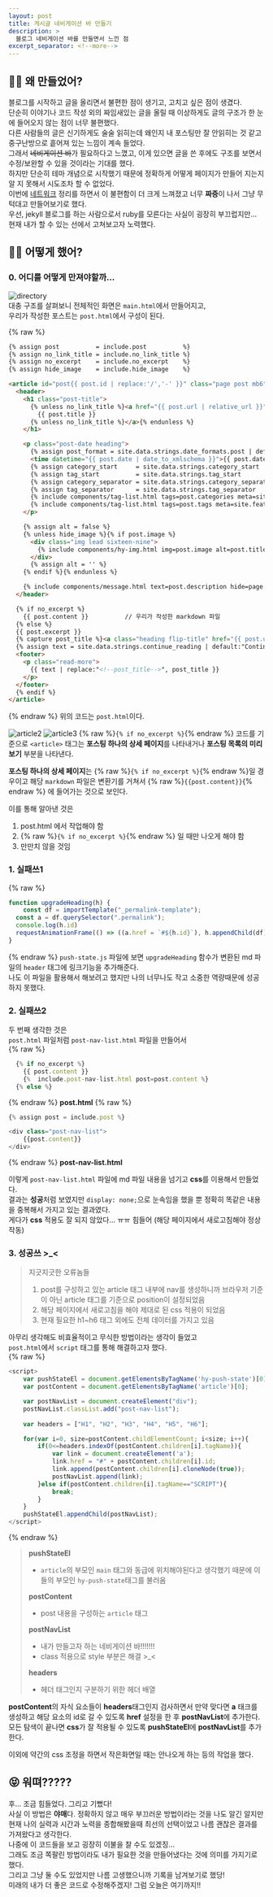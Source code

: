 ```yaml
---
layout: post
title: 게시글 네비게이션 바 만들기
description: >
  블로그 네비게이션 바를 만들면서 느낀 점
excerpt_separator: <!--more-->
---
```


<!--more-->

## 🤷‍♀️ 왜 만들었어?

블로그를 시작하고 글을 올리면서 불편한 점이 생기고, 고치고 싶은 점이 생겼다.   
단순히 이야기나 코드 작성 외의 짜임새있는 글을 올릴 때 이상하게도 글의 구조가 한 눈에 들어오지 않는 점이 너무 불편했다.   
다른 사람들의 글은 신기하게도 술술 읽히는데 왜인지 내 포스팅만 잘 안읽히는 것 같고 중구난방으로 흩어져 있는 느낌이 계속 들었다.   
그래서 ~~네비게이션 바~~가 필요하다고 느꼈고, 이게 있으면 글을 쓴 후에도 구조를 보면서 수정/보완할 수 있을 것이라는 기대를 했다.   
하지만 단순히 테마 개념으로 시작했기 때문에 정확하게 어떻게 페이지가 만들어 지는지 알 지 못해서 시도조차 할 수 없었다.   
이번에 [네트워크](https://mkl0819.github.io/network) 정리를 하면서 이 불편함이 더 크게 느껴졌고 너무 **짜증**이 나서 그냥 무턱대고 만들어보기로 했다.   
우선, jekyll 블로그를 하는 사람으로서 ruby를 모른다는 사실이 굉장히 부끄럽지만... 현재 내가 할 수 있는 선에서 고쳐보고자 노력했다.   

## 🤷‍♀️ 어떻게 했어?

### 0. 어디를 어떻게 만져야할까...

![directory](../img/0301.png)   
대충 구조를 살펴보니 전체적인 화면은 `main.html`에서 만들어지고,   
우리가 작성한 포스트는 `post.html`에서 구성이 된다.
     
     
{% raw %}    
``` html
{% assign post          = include.post          %}
{% assign no_link_title = include.no_link_title %}
{% assign no_excerpt    = include.no_excerpt    %}
{% assign hide_image    = include.hide_image    %}

<article id="post{{ post.id | replace:'/','-' }}" class="page post mb6" role="article">
  <header>
    <h1 class="post-title">
      {% unless no_link_title %}<a href="{{ post.url | relative_url }}" class="flip-title">{% endunless %}
        {{ post.title }}
      {% unless no_link_title %}</a>{% endunless %}
    </h1>

    <p class="post-date heading">
      {% assign post_format = site.data.strings.date_formats.post | default:"%d %b %Y" %}
      <time datetime="{{ post.date | date_to_xmlschema }}">{{ post.date | date:post_format }}</time>
      {% assign category_start     = site.data.strings.category_start     | default:"in " %}
      {% assign tag_start          = site.data.strings.tag_start          | default:"on " %}
      {% assign category_separator = site.data.strings.category_separator | default:" / " %}
      {% assign tag_separator      = site.data.strings.tag_separator      | default:", "  %}
      {% include components/tag-list.html tags=post.categories meta=site.featured_categories start_with=category_start separator=category_separator %}
      {% include components/tag-list.html tags=post.tags meta=site.featured_tags start_with=tag_start separator=tag_separator %}
    </p>

    {% assign alt = false %}
    {% unless hide_image %}{% if post.image %}
      <div class="img lead sixteen-nine">
        {% include components/hy-img.html img=post.image alt=post.title %}
      </div>
      {% assign alt = '' %}
    {% endif %}{% endunless %}

    {% include components/message.html text=post.description hide=page.hide_description alt=alt %}
  </header>

  {% if no_excerpt %}
    {{ post.content }}          // 우리가 작성한 markdown 파일
  {% else %}
  {{ post.excerpt }}
  {% capture post_title %}<a class="heading flip-title" href="{{ post.url | relative_url }}">{{ post.title }}</a>{% endcapture %}
  {% assign text = site.data.strings.continue_reading | default:"Continue reading <!--post_title-->" %}
  <footer>
    <p class="read-more">
      {{ text | replace:"<!--post_title-->", post_title }}
    </p>
  </footer>
  {% endif %}
</article>
```
{% endraw %}
위의 코드는 `post.html`이다.   


![article2](../img/0303.png) 
![article3](../img/0302.png)
{% raw %}`{% if no_excerpt %}`{% endraw %} 코드를 기준으로 `<article>` 태그는 **포스팅 하나의 상세 페이지**를 나타내거나 **포스팅 목록의 미리보기** 부분을 나타낸다.

**포스팅 하나의 상세 페이지**는 {% raw %}`{% if no_excerpt %}`{% endraw %}일 경우이고 해당 `markdown` 파일은 변환기를 거쳐서 {% raw %}`{{post.content}}`{% endraw %} 에 들어가는 것으로 보인다.


이를 통해 알아낸 것은   
1. post.html 에서 작업해야 함
2. {% raw %}`{% if no_excerpt %}`{% endraw %} 일 때만 나오게 해야 함
3. 만만치 않을 것임

### 1. 실패쓰1
{% raw %}
```javascript
function upgradeHeading(h) {
    const df = importTemplate("_permalink-template");
  const a = df.querySelector(".permalink");
  console.log(h.id)
  requestAnimationFrame(() => ((a.href = `#${h.id}`), h.appendChild(df)));
}
```
{% endraw %}
`push-state.js` 파일에 보면 `upgradeHeading` 함수가 변환된 md 파일의 `header` 태그에 링크기능을 추가해준다.   
나도 이 파일을 활용해서 해보려고 했지만 나의 너무나도 작고 소중한 역량때문에 성공하지 못했다.   

### 2. 실패쓰2

두 번째 생각한 것은   
`post.html` 파일처럼 `post-nav-list.html` 파일을 만들어서   
{% raw %}
```javascript
  {% if no_excerpt %}
    {{ post.content }}
    {%  include.post-nav-list.html post=post.content %}          
  {% else %}
```
{% endraw %}
**post.html**
{% raw %}
```javascript
{% assign post = include.post %}

<div class="post-nav-list">
    {{post.content}}
</div>
```
{% endraw %}
**post-nav-list.html**

이렇게 `post-nav-list.html` 파일에 md 파일 내용을 넘기고 **css**를 이용해서 만들었다.   
결과는 **성공**처럼 보였지만 `display: none;`으로 눈속임을 했을 뿐 정확히 똑같은 내용을 중복해서 가지고 있는 결과였다.   
게다가 **css** 적용도 잘 되지 않았다... ㅠㅠ 힘들어 (해당 페이지에서 새로고침해야 정상작동)  

### 3. 성공쓰 >_<

> 지긋지긋한 오류놈들
> 1. post를 구성하고 있는 article 태그 내부에 nav를 생성하니까 브라우저 기준이 아닌 article 태그를 기준으로 position이 설정되었음
> 2. 해당 페이지에서 새로고침을 해야 제대로 된 css 적용이 되었음
> 3. 현재 필요한 h1~h6 태그 외에도 전체 데이터를 가지고 있음

아무리 생각해도 비효율적이고 무식한 방법이라는 생각이 들었고   
`post.html`에서 `script` 태그를 통해 해결하고자 했다.   
{% raw %}
```javascript
<script>
    var pushStateEl = document.getElementsByTagName('hy-push-state')[0];
    var postContent = document.getElementsByTagName('article')[0];

    var postNavList = document.createElement("div");
    postNavList.classList.add("post-nav-list");
    
    var headers = ["H1", "H2", "H3", "H4", "H5", "H6"];

    for(var i=0, size=postContent.childElementCount; i<size; i++){
        if(0<=headers.indexOf(postContent.children[i].tagName)){
            var link = document.createElement('a');
            link.href = "#" + postContent.children[i].id;
            link.append(postContent.children[i].cloneNode(true));
            postNavList.append(link);
        }else if(postContent.children[i].tagName=="SCRIPT"){
            break;
        }
    }
    pushStateEl.appendChild(postNavList);
</script>
```
{% endraw %}
>**pushStateEl**   
>- `article`의 부모인 `main` 태그와 동급에 위치해야된다고 생각했기 때문에 이들의 부모인 `hy-push-state`태그를 불러옴 
>
>**postContent**     
>- post 내용을 구성하는 `article` 태그      
>
>**postNavList**   
> - 내가 만들고자 하는 네비게이션 바!!!!!!!   
> - class 적용으로 style 부분은 해결 >_<    
>
>**headers**
> - 헤더 태그인지 구분하기 위한 헤더 배열    

**postContent**의 자식 요소들이 **headers**태그인지 검사하면서 만약 맞다면 **a** 태크를 생성하고 해당 요소의 id로 갈 수 있도록 **href** 설정을 한 후
**postNavList**에 추가한다.   
모든 탐색이 끝나면 **css**가 잘 적용될 수 있도록 **pushStateEl**에 **postNavList**를 추가한다.   

이외에 약간의 css 조정을 하면서 작은화면일 때는 안나오게 하는 등의 작업을 했다.  

## 😝 워뗘?????

후... 조금 힘들었다. 그리고 기뻤다!   
사실 이 방법은 **야매**다. 정확하지 않고 매우 부끄러운 방법이라는 것을 나도 알긴 알지만   
현재 나의 실력과 시간과 노력을 종합해봤을때 최선의 선택이었고 나름 괜찮은 결과를 가져왔다고 생각한다.   
나중에 이 코드들을 보고 굉장히 이불을 찰 수도 있겠징...   
그래도 조금 쪽팔린 방법이라도 내가 필요한 것을 만들어냈다는 것에 의미를 가지기로 했다.   
그리고 그냥 둘 수도 있었지만 나름 고생했으니까 기록을 남겨보기로 했당!   
미래의 내가 더 좋은 코드로 수정해주겠지! 그럼 오늘은 여기까지!! 